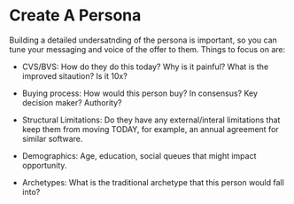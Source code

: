 Create A Persona
===================

Building a detailed undersatnding of the persona is important, so you can
tune your messaging and voice of the offer to them. Things to focus on are:

-    CVS/BVS: How do they do this today? Why is it painful? What
     is the improved sitaution? Is it 10x?

-    Buying process: How would this person buy? In consensus? Key decision
     maker? Authority?

-    Structural Limitations: Do they have any external/interal limitations that
     keep them from moving TODAY, for example, an annual agreement for similar
     software.

-    Demographics: Age, education, social queues that might impact opportunity.

-    Archetypes: What is the traditional archetype that this person would fall
     into?
